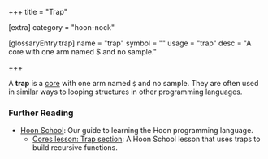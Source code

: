 +++
title = "Trap"

[extra]
category = "hoon-nock"

[glossaryEntry.trap]
name = "trap"
symbol = ""
usage = "trap"
desc = "A core with one arm named $ and no sample."

+++

A **trap** is a [core](/glossary/core) with one arm named `$` and no sample. They are often used in similar ways to looping structures in other programming languages.

### Further Reading

- [Hoon School](/courses/hoon-school/): Our guide to learning the Hoon programming language.
  - [Cores lesson: Trap section](/courses/hoon-school/F-cores#repeating-yourself-using-a-trap): A Hoon School lesson that uses traps to build recursive functions.
